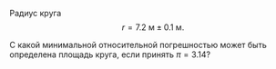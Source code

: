Радиус круга
$$ r = 7.2\text{ м} \pm 0.1\text{ м}. $$

С какой минимальной относительной погрешностью может быть определена площадь круга, если принять $\pi = 3.14$?